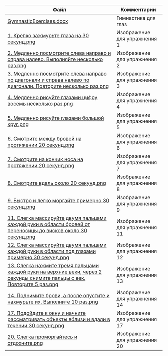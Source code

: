 | Файл | Комментарии |
| ---- | ----------- |
| [GymnasticExercises.docx](https://github.com/Dmitriy-Tkachenko/eye-gymnastics/blob/master/docs/GymnasticExercises.docx) | Гимнастика для глаз |
| [1. Крепко зажмурьте глаза на 30 секунд.png](https://github.com/Dmitriy-Tkachenko/eye-gymnastics/blob/master/docs/1.%20%D0%9A%D1%80%D0%B5%D0%BF%D0%BA%D0%BE%20%D0%B7%D0%B0%D0%B6%D0%BC%D1%83%D1%80%D1%8C%D1%82%D0%B5%20%D0%B3%D0%BB%D0%B0%D0%B7%D0%B0%20%D0%BD%D0%B0%2030%20%D1%81%D0%B5%D0%BA%D1%83%D0%BD%D0%B4.png) | Изображение для упражнения 1 |
| [2. Медленно посмотрите слева направо и справа налево. Выполняйте несколько раз.png](https://github.com/Dmitriy-Tkachenko/eye-gymnastics/blob/master/docs/2.%20%D0%9C%D0%B5%D0%B4%D0%BB%D0%B5%D0%BD%D0%BD%D0%BE%20%D0%BF%D0%BE%D1%81%D0%BC%D0%BE%D1%82%D1%80%D0%B8%D1%82%D0%B5%20%D1%81%D0%BB%D0%B5%D0%B2%D0%B0%20%D0%BD%D0%B0%D0%BF%D1%80%D0%B0%D0%B2%D0%BE%20%D0%B8%20%D1%81%D0%BF%D1%80%D0%B0%D0%B2%D0%B0%20%D0%BD%D0%B0%D0%BB%D0%B5%D0%B2%D0%BE.%20%D0%92%D1%8B%D0%BF%D0%BE%D0%BB%D0%BD%D1%8F%D0%B9%D1%82%D0%B5%20%D0%BD%D0%B5%D1%81%D0%BA%D0%BE%D0%BB%D1%8C%D0%BA%D0%BE%20%D1%80%D0%B0%D0%B7..png) | Изображение для упражнения 2 |
| [3. Медленно посмотрите слева направо по диагонали и справа налево по диагонали. Повторите несколько раз.png](https://github.com/Dmitriy-Tkachenko/eye-gymnastics/blob/master/docs/3.%20%D0%9C%D0%B5%D0%B4%D0%BB%D0%B5%D0%BD%D0%BD%D0%BE%20%D0%BF%D0%BE%D1%81%D0%BC%D0%BE%D1%82%D1%80%D0%B8%D1%82%D0%B5%20%D1%81%D0%BB%D0%B5%D0%B2%D0%B0%20%D0%BD%D0%B0%D0%BF%D1%80%D0%B0%D0%B2%D0%BE%20%D0%BF%D0%BE%20%D0%B4%D0%B8%D0%B0%D0%B3%D0%BE%D0%BD%D0%B0%D0%BB%D0%B8%20%D0%B8%20%D1%81%D0%BF%D1%80%D0%B0%D0%B2%D0%B0%20%D0%BD%D0%B0%D0%BB%D0%B5%D0%B2%D0%BE%20%D0%BF%D0%BE%20%D0%B4%D0%B8%D0%B0%D0%B3%D0%BE%D0%BD%D0%B0%D0%BB%D0%B8.%20%D0%9F%D0%BE%D0%B2%D1%82%D0%BE%D1%80%D0%B8%D1%82%D0%B5%20%D0%BD%D0%B5%D1%81%D0%BA%D0%BE%D0%BB%D1%8C%D0%BA%D0%BE%20%D1%80%D0%B0%D0%B7..png) | Изображение для упражнения 3 |
| [4. Медленно рисуйте глазами цифру восемь несколько раз.png](https://github.com/Dmitriy-Tkachenko/eye-gymnastics/blob/master/docs/4.%20%D0%9C%D0%B5%D0%B4%D0%BB%D0%B5%D0%BD%D0%BD%D0%BE%20%D1%80%D0%B8%D1%81%D1%83%D0%B9%D1%82%D0%B5%20%D0%B3%D0%BB%D0%B0%D0%B7%D0%B0%D0%BC%D0%B8%20%D1%86%D0%B8%D1%84%D1%80%D1%83%20%D0%B2%D0%BE%D1%81%D0%B5%D0%BC%D1%8C%20%D0%BD%D0%B5%D1%81%D0%BA%D0%BE%D0%BB%D1%8C%D0%BA%D0%BE%20%D1%80%D0%B0%D0%B7..png) | Изображение для упражнения 4 |
| [5. Медленно рисуйте глазами большой круг.png](https://github.com/Dmitriy-Tkachenko/eye-gymnastics/blob/master/docs/5.%20%D0%9C%D0%B5%D0%B4%D0%BB%D0%B5%D0%BD%D0%BD%D0%BE%20%D1%80%D0%B8%D1%81%D1%83%D0%B9%D1%82%D0%B5%20%D0%B3%D0%BB%D0%B0%D0%B7%D0%B0%D0%BC%D0%B8%20%D0%B1%D0%BE%D0%BB%D1%8C%D1%88%D0%BE%D0%B9%20%D0%BA%D1%80%D1%83%D0%B3..png) | Изображение для упражнения 5 |
| [6. Смотрите между бровей на протяжении 20 секунд.png](https://github.com/Dmitriy-Tkachenko/eye-gymnastics/blob/master/docs/6.%20%D0%A1%D0%BC%D0%BE%D1%82%D1%80%D0%B8%D1%82%D0%B5%20%D0%BC%D0%B5%D0%B6%D0%B4%D1%83%20%D0%B1%D1%80%D0%BE%D0%B2%D0%B5%D0%B9%20%D0%BD%D0%B0%20%D0%BF%D1%80%D0%BE%D1%82%D1%8F%D0%B6%D0%B5%D0%BD%D0%B8%D0%B8%2020%20%D1%81%D0%B5%D0%BA%D1%83%D0%BD%D0%B4..png) | Изображение для упражнения 6 |
| [7. Смотрите на кончик носа на протяжении 20 секунд.png](https://github.com/Dmitriy-Tkachenko/eye-gymnastics/blob/master/docs/7.%20%D0%A1%D0%BC%D0%BE%D1%82%D1%80%D0%B8%D1%82%D0%B5%20%D0%BD%D0%B0%20%D0%BA%D0%BE%D0%BD%D1%87%D0%B8%D0%BA%20%D0%BD%D0%BE%D1%81%D0%B0%20%D0%BD%D0%B0%20%D0%BF%D1%80%D0%BE%D1%82%D1%8F%D0%B6%D0%B5%D0%BD%D0%B8%D0%B8%2020%20%D1%81%D0%B5%D0%BA%D1%83%D0%BD%D0%B4.png) | Изображение для упражнения 7 |
| [8. Смотрите вдаль около 20 секунд.png](https://github.com/Dmitriy-Tkachenko/eye-gymnastics/blob/master/docs/8.%20%D0%A1%D0%BC%D0%BE%D1%82%D1%80%D0%B8%D1%82%D0%B5%20%D0%B2%D0%B4%D0%B0%D0%BB%D1%8C%20%D0%BE%D0%BA%D0%BE%D0%BB%D0%BE%2020%20%D1%81%D0%B5%D0%BA%D1%83%D0%BD%D0%B4..png) | Изображение для упражнения 8 |
| [9. Быстро и легко моргайте примерно 30 секунд.png](https://github.com/Dmitriy-Tkachenko/eye-gymnastics/blob/master/docs/9.%20%D0%91%D1%8B%D1%81%D1%82%D1%80%D0%BE%20%D0%B8%20%D0%BB%D0%B5%D0%B3%D0%BA%D0%BE%20%D0%BC%D0%BE%D1%80%D0%B3%D0%B0%D0%B9%D1%82%D0%B5%20%D0%BF%D1%80%D0%B8%D0%BC%D0%B5%D1%80%D0%BD%D0%BE%2030%20%D1%81%D0%B5%D0%BA%D1%83%D0%BD%D0%B4..png) | Изображение для упражнения 9 |
| [11. Слегка массируйте двумя пальцами каждой руки в области бровей от переносицы до висков около 30 секунд.png](https://github.com/Dmitriy-Tkachenko/eye-gymnastics/blob/master/docs/11.%20%D0%A1%D0%BB%D0%B5%D0%B3%D0%BA%D0%B0%20%D0%BC%D0%B0%D1%81%D1%81%D0%B8%D1%80%D1%83%D0%B9%D1%82%D0%B5%20%D0%B4%D0%B2%D1%83%D0%BC%D1%8F%20%D0%BF%D0%B0%D0%BB%D1%8C%D1%86%D0%B0%D0%BC%D0%B8%20%D0%BA%D0%B0%D0%B6%D0%B4%D0%BE%D0%B9%20%D1%80%D1%83%D0%BA%D0%B8%20%D0%B2%20%D0%BE%D0%B1%D0%BB%D0%B0%D1%81%D1%82%D0%B8%20%D0%B1%D1%80%D0%BE%D0%B2%D0%B5%D0%B9%20%D0%BE%D1%82%20%D0%BF%D0%B5%D1%80%D0%B5%D0%BD%D0%BE%D1%81%D0%B8%D1%86%D1%8B%20%D0%B4%D0%BE%20%D0%B2%D0%B8%D1%81%D0%BA%D0%BE%D0%B2%20%D0%BE%D0%BA%D0%BE%D0%BB%D0%BE%2030%20%D1%81%D0%B5%D0%BA%D1%83%D0%BD%D0%B4..png) | Изображение для упражнения 11 |
| [12. Слегка массируйте двумя пальцами каждой руки в области под глазами примерно 30 секунд.png](https://github.com/Dmitriy-Tkachenko/eye-gymnastics/blob/master/docs/12.%20%D0%A1%D0%BB%D0%B5%D0%B3%D0%BA%D0%B0%20%D0%BC%D0%B0%D1%81%D1%81%D0%B8%D1%80%D1%83%D0%B9%D1%82%D0%B5%20%D0%B4%D0%B2%D1%83%D0%BC%D1%8F%20%D0%BF%D0%B0%D0%BB%D1%8C%D1%86%D0%B0%D0%BC%D0%B8%20%D0%BA%D0%B0%D0%B6%D0%B4%D0%BE%D0%B9%20%D1%80%D1%83%D0%BA%D0%B8%20%D0%B2%20%D0%BE%D0%B1%D0%BB%D0%B0%D1%81%D1%82%D0%B8%20%D0%BF%D0%BE%D0%B4%20%D0%B3%D0%BB%D0%B0%D0%B7%D0%B0%D0%BC%D0%B8%20%D0%BF%D1%80%D0%B8%D0%BC%D0%B5%D1%80%D0%BD%D0%BE%2030%20%D1%81%D0%B5%D0%BA%D1%83%D0%BD%D0%B4.png) | Изображение для упражнения 12 |
| [13. Слегка нажмите тремя пальцами каждой руки на верхние веки, через 2 секунды снимите пальцы с век. Повторите 5 раз.png](https://github.com/Dmitriy-Tkachenko/eye-gymnastics/blob/master/docs/13.%20%D0%A1%D0%BB%D0%B5%D0%B3%D0%BA%D0%B0%20%D0%BD%D0%B0%D0%B6%D0%BC%D0%B8%D1%82%D0%B5%20%D1%82%D1%80%D0%B5%D0%BC%D1%8F%20%D0%BF%D0%B0%D0%BB%D1%8C%D1%86%D0%B0%D0%BC%D0%B8%20%D0%BA%D0%B0%D0%B6%D0%B4%D0%BE%D0%B9%20%D1%80%D1%83%D0%BA%D0%B8%20%D0%BD%D0%B0%20%D0%B2%D0%B5%D1%80%D1%85%D0%BD%D0%B8%D0%B5%20%D0%B2%D0%B5%D0%BA%D0%B8%2C%20%D1%87%D0%B5%D1%80%D0%B5%D0%B7%202%20%D1%81%D0%B5%D0%BA%D1%83%D0%BD%D0%B4%D1%8B%20%D1%81%D0%BD%D0%B8%D0%BC%D0%B8%D1%82%D0%B5%20%D0%BF%D0%B0%D0%BB%D1%8C%D1%86%D1%8B%20%D1%81%20%D0%B2%D0%B5%D0%BA.%20%D0%9F%D0%BE%D0%B2%D1%82%D0%BE%D1%80%D0%B8%D1%82%D0%B5%205%20%D1%80%D0%B0%D0%B7..png) | Изображение для упражнения 13 |
| [14. Поднимите брови, а после опустите и нахмурьте их. Выполните 10 раз.png](https://github.com/Dmitriy-Tkachenko/eye-gymnastics/blob/master/docs/14.%20%D0%9F%D0%BE%D0%B4%D0%BD%D0%B8%D0%BC%D0%B8%D1%82%D0%B5%20%D0%B1%D1%80%D0%BE%D0%B2%D0%B8%2C%20%D0%B0%20%D0%BF%D0%BE%D1%81%D0%BB%D0%B5%20%D0%BE%D0%BF%D1%83%D1%81%D1%82%D0%B8%D1%82%D0%B5%20%D0%B8%20%D0%BD%D0%B0%D1%85%D0%BC%D1%83%D1%80%D1%8C%D1%82%D0%B5%20%D0%B8%D1%85.%20%D0%92%D1%8B%D0%BF%D0%BE%D0%BB%D0%BD%D0%B8%D1%82%D0%B5%2010%20%D1%80%D0%B0%D0%B7..png) | Изображение для упражнения 14 |
| [17. Подойдите к окну и начните рассматривать объекты вблизи и вдали в течении 30 секунд.png](https://github.com/Dmitriy-Tkachenko/eye-gymnastics/blob/master/docs/17.%20%D0%9F%D0%BE%D0%B4%D0%BE%D0%B9%D0%B4%D0%B8%D1%82%D0%B5%20%D0%BA%20%D0%BE%D0%BA%D0%BD%D1%83%20%D0%B8%20%D0%BD%D0%B0%D1%87%D0%BD%D0%B8%D1%82%D0%B5%20%D1%80%D0%B0%D1%81%D1%81%D0%BC%D0%B0%D1%82%D1%80%D0%B8%D0%B2%D0%B0%D1%82%D1%8C%20%D0%BE%D0%B1%D1%8A%D0%B5%D0%BA%D1%82%D1%8B%20%D0%B2%D0%B1%D0%BB%D0%B8%D0%B7%D0%B8%20%D0%B8%20%D0%B2%D0%B4%D0%B0%D0%BB%D0%B8%20%D0%B2%20%D1%82%D0%B5%D1%87%D0%B5%D0%BD%D0%B8%D0%B8%2030%20%D1%81%D0%B5%D0%BA%D1%83%D0%BD%D0%B4.png) | Изображение для упражнения 17 |
| [20. Слегка проморгайтесь и отдохните.png](https://github.com/Dmitriy-Tkachenko/eye-gymnastics/blob/master/docs/20.%20%D0%A1%D0%BB%D0%B5%D0%B3%D0%BA%D0%B0%20%D0%BF%D1%80%D0%BE%D0%BC%D0%BE%D1%80%D0%B3%D0%B0%D0%B9%D1%82%D0%B5%D1%81%D1%8C%20%D0%B8%20%D0%BE%D1%82%D0%B4%D0%BE%D1%85%D0%BD%D0%B8%D1%82%D0%B5.png) | Изображение для упражнения 20 |

